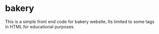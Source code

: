 # bakery

This is a simple front end code for bakery website, Its limited to some tags in HTML for educational purposes.
